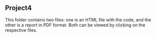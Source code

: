 ## Project4
This folder contains two files: one is an HTML file with the code, and the other is a report in PDF format. Both can be viewed by clicking on the respective files.


